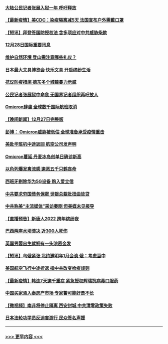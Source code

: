 #### [大陆公民记者张展入狱一年 呼吁释放](../pages/prog202/a103305179.md?t=12290100) 
#### [【最新疫情】美CDC：染疫隔离减5天 法国宣布户外需戴口罩](../pages/prog202/a103305167.md?t=12290100) 
#### [【短讯】拜登签国防授权法 含多项应对中共威胁条款](../pages/prog202/a103305158.md?t=12290100) 
#### [12月28日国际重要讯息](../pages/prog202/a103304955.md?t=12290100) 
#### [维护自然环境 登山需注意哪些礼仪？](../pages/prog202/a103304941.md?t=12290100) 
#### [日本最大文具博览会 快乐文具 开启缤纷生活](../pages/prog202/a103304933.md?t=12290100) 
#### [抗议防疫措施 德东多个城镇暴力示威](../pages/prog202/a103304838.md?t=12290100) 
#### [公民记者张展狱中命危 无国界记者组织再吁放人](../pages/prog202/a103304827.md?t=12290100) 
#### [Omicron肆虐 全球数千国际航班取消](../pages/prog202/a103304736.md?t=12290100) 
#### [【晚间新闻】12月27日完整版](../pages/prog202/a103304702.md?t=12290100) 
#### [彭博： Omicron威胁被低估 全球准备承受疫情重击](../pages/prog202/a103304565.md?t=12290100) 
#### [美赴华班机中途返回 航空公司发声明](../pages/prog202/a103304690.md?t=12290100) 
#### [Omicron蔓延 丹麦冰岛创单日确诊新高](../pages/prog202/a103304695.md?t=12290100) 
#### [以色列爆发禽流感 逾恶五千只鹤丧命](../pages/prog202/a103304653.md?t=12290100) 
#### [西班牙剔除华为5G设备 购入爱立信](../pages/prog202/a103304530.md?t=12290100) 
#### [中共要求穷国债务保密 世银总裁批扭曲放贷](../pages/prog202/a103304500.md?t=12290100) 
#### [中共称美“主流媒体”采访秦刚 但美媒未见报导](../pages/prog202/a103304523.md?t=12290100) 
#### [【直播预告】新唐人2022 跨年缤纷夜](../pages/prog202/a103303736.md?t=12290100) 
#### [巴西两座水坝溃决 近300人死伤](../pages/prog202/a103304232.md?t=12290100) 
#### [英国男婴出生就拥有一头浓密金发](../pages/prog202/a103304280.md?t=12290100) 
#### [【短讯】乌俄紧张 北约邀明年1月会谈 俄：考虑当中](../pages/prog202/a103304251.md?t=12290100) 
#### [美国航空飞行中途折返 指中共改变检疫规则](../pages/prog202/a103304264.md?t=12290100) 
#### [【最新疫情】韩连7天逾千重症 紧急授权辉瑞抗病毒口服药](../pages/prog202/a103304253.md?t=12290100) 
#### [中国买家涌入泰房产市场 专家警可能好景不长](../pages/prog202/a103304102.md?t=12290100) 
#### [【微视频】南非将停止隔离 西安封城 中共清零政策失败](../pages/prog202/a103304169.md?t=12290100) 
#### [日本法轮功学员反迫害游行 民众签名声援](../pages/prog202/a103304069.md?t=12290100) 

----
#### [ >>> 更早内容 <<< ](../indexes/prog202-earlier.md)
